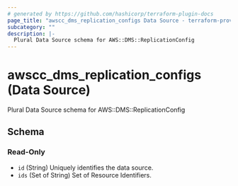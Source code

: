 ```yaml
---
# generated by https://github.com/hashicorp/terraform-plugin-docs
page_title: "awscc_dms_replication_configs Data Source - terraform-provider-awscc"
subcategory: ""
description: |-
  Plural Data Source schema for AWS::DMS::ReplicationConfig
---
```


# awscc_dms_replication_configs (Data Source)

Plural Data Source schema for AWS::DMS::ReplicationConfig



<!-- schema generated by tfplugindocs -->
## Schema

### Read-Only

- `id` (String) Uniquely identifies the data source.
- `ids` (Set of String) Set of Resource Identifiers.


